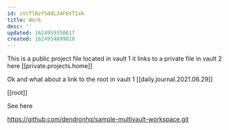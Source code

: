 ```yaml
---
id: cVcTlBzfSddL34F6tT1xk
title: Work
desc: ''
updated: 1624959350617
created: 1624954899810
---
```


This is a public project file located in vault 1 it links to a private file in vault 2 here [[private.projects.home]]

Ok and what about a link to the root in vault 1 [[daily.journal.2021.06.29]]



[[root]]


See here 


https://github.com/dendronhq/sample-multivault-workspace.git

